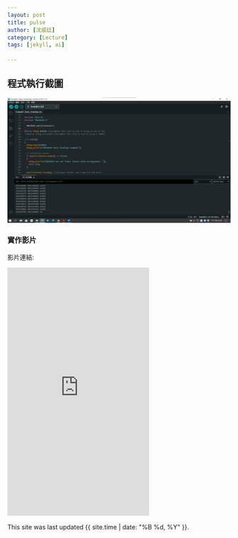 ```yaml
---
layout: post
title: pulse
author: [沈威廷]
category: [Lecture]
tags: [jekyll, ai]

---
```

## 程式執行截圖
![](https://github.com/sean207cc/MCU-course/blob/fd8de459da456e68d11cd347dacd43ef653d5ca8/images/pulse.png?raw=true)


### 實作影片
影片連結:
<iframe width="320" height="560" src="https://www.youtube.com/embed/eaas5is1jq8" title="心跳血氧偵測（影片最後偵測完成）" frameborder="0" allow="accelerometer; autoplay; clipboard-write; encrypted-media; gyroscope; picture-in-picture; web-share" allowfullscreen></iframe>


This site was last updated {{ site.time | date: "%B %d, %Y" }}.
